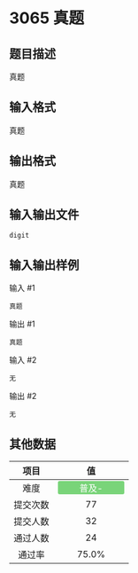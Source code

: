 # 3065 真题

## 题目描述

真题

## 输入格式

真题

## 输出格式

真题

## 输入输出文件

`digit`

## 输入输出样例

输入 #1
```
真题
```
输出 #1
```
真题
```
输入 #2
```
无
```
输出 #2
```
无
```

## 其他数据

|项目|值|
|:---:|:---:|
|难度|<span style="text-align: center; display: inline-block; border-radius: 3px; color: white; width: 120px; height: 24px; background-color: #79d479">普及-</span>|
|提交次数|$77$|
|提交人数|$32$|
|通过人数|$24$|
|通过率|$75.0\%$|

